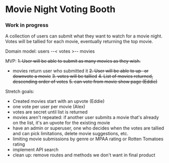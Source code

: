 # Movie Night Voting Booth
### Work in progress
A collection of users can submit what they want to watch for a movie night. Votes will be tallied for each movie, eventually returning the top movie.

Domain model:
users --< votes >-- movies

MVP: 
~~1. User will be able to submit as many movies as they wish.~~
  * movies return user who submitted it
~~2. User will be able to up- or downvote a movie~~
~~3. votes will be tallied~~
~~4. List of movies returned, descending order of votes~~
~~5. can vote from movie show page (Eddie)~~

Stretch goals:
* Created movies start with an upvote (Eddie)
* one vote per user per movie (Alex)
* votes are secret until list is returned
* movies aren't repeated: if another user submits a movie that's already on the list, it's an upvote for the existing movie 
* have an admin or superuser, one who decides when the votes are tallied and can pick limitations, delete movie suggestions, etc.
* limiting movie submissions by genre or MPAA rating or Rotten Tomatoes rating
* implement API search 
* clean up: remove routes and methods we don't want in final product

